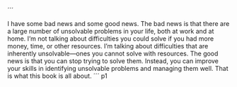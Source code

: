´´´


I have some bad news and some good news. The bad news is that there are a large number of unsolvable problems in your life, both at work and at home. I’m not talking about difficulties you could solve if you had more money, time, or other resources. I’m talking about difficulties that are inherently unsolvable—ones you cannot solve with resources. The good news is that you can stop trying to solve them. Instead, you can improve your skills in identifying unsolvable problems and managing them well. That is what this book is all about.
´´´ p1